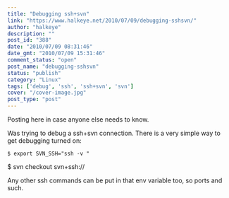 ```yaml
---
title: "Debugging ssh+svn"
link: "https://www.halkeye.net/2010/07/09/debugging-sshsvn/"
author: "halkeye"
description: ""
post_id: "388"
date: "2010/07/09 08:31:46"
date_gmt: "2010/07/09 15:31:46"
comment_status: "open"
post_name: "debugging-sshsvn"
status: "publish"
category: "Linux"
tags: ['debug', 'ssh', 'ssh+svn', 'svn']
cover: "/cover-image.jpg"
post_type: "post"
---
```


Posting here in case anyone else needs to know.

Was trying to debug a ssh+svn connection. There is a very simple way to get debugging turned on:

    
    
    $ export SVN_SSH="ssh -v "
$ svn checkout svn+ssh://


Any other ssh commands can be put in that env variable too, so ports and such.